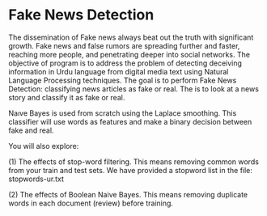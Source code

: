 # Fake News Detection
The dissemination of Fake news always beat out the truth with significant growth. Fake news and false rumors are spreading further and faster, reaching more people, and penetrating deeper into social networks. The objective of program is to address the problem of detecting deceiving information in Urdu language from digital
media text using Natural Language Processing techniques. The goal is to perform Fake News Detection: classifying news articles as fake or real. The is to look at a news story and classify it as fake or real.

Naıve Bayes is used from scratch using the Laplace smoothing. This classifier will use words as features and make a binary decision between fake and real.

You will also explore:

(1) The effects of stop-word filtering. This means removing common words from your train and test sets. We have provided a stopword list in the file: stopwords-ur.txt

(2) The effects of Boolean Naive Bayes. This means removing duplicate words in each document (review) before training.
